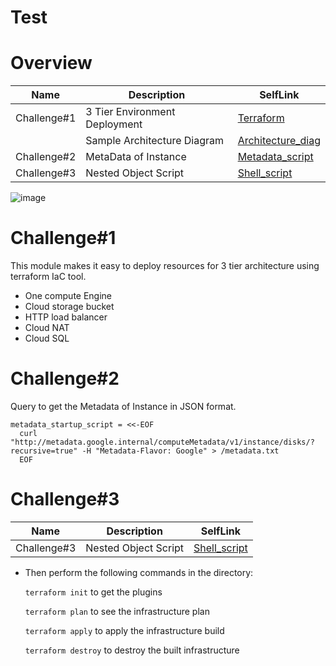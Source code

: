 # Test

# Overview

| Name | Description | SelfLink
|------|-------------|------|
| Challenge#1 | 3 Tier Environment Deployment | [Terraform](https://github.com/ganesh-pawade/kpmg/tree/main/gcp-terraform-skeleton) |
| | Sample Architecture Diagram | [Architecture_diag](https://github.com/ganesh-pawade/kpmg/blob/main/gp-sample-drawio.pdf) |
| Challenge#2 | MetaData of Instance | [Metadata_script](https://github.com/ganesh-pawade/kpmg/blob/main/gcp-terraform-skeleton/env/prod/regional_resources/us-central1/gce_groups/app_group/main.tf) |
| Challenge#3 | Nested Object Script | [Shell_script](https://github.com/ganesh-pawade/kpmg/tree/main/Nested%20object%20script) |

![image](https://user-images.githubusercontent.com/55939521/184165565-c2d63dd2-d9f6-4211-916b-8327b6270b21.png)



# Challenge#1

This module makes it easy to deploy resources for 3 tier architecture using terraform IaC tool.

- One compute Engine
- Cloud storage bucket
- HTTP load balancer
- Cloud NAT
- Cloud SQL

# Challenge#2

Query to get the Metadata of Instance in JSON format.

```hcl
metadata_startup_script = <<-EOF
  curl "http://metadata.google.internal/computeMetadata/v1/instance/disks/?recursive=true" -H "Metadata-Flavor: Google" > /metadata.txt
  EOF
```
# Challenge#3

| Name | Description | SelfLink
|------|-------------|------|
| Challenge#3 | Nested Object Script | [Shell_script](https://github.com/ganesh-pawade/kpmg/tree/main/Nested%20object%20script) |


* Then perform the following commands in the directory:

   `terraform init` to get the plugins

   `terraform plan` to see the infrastructure plan

   `terraform apply` to apply the infrastructure build

   `terraform destroy` to destroy the built infrastructure

